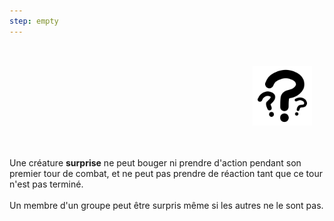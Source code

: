 ```yaml
---
step: empty
---
```

<div class="warning" style='background-color:var(--bg); border-left: solid var(--title) 4px; border-radius: 4px;'>
<p style='padding:0.7em; margin-left:0.7em; display: inline-block;'>
<img src="../../Illustrations/Conditions/Confused.png" style="width:20%;  float:right; padding:0.7em">

Une créature <b>surprise</b> ne peut bouger ni prendre d'action pendant son premier tour de combat, et ne peut pas prendre de réaction tant que ce tour n'est pas terminé.<br><br>
Un membre d'un groupe peut être surpris même si les autres ne le sont pas.<br>
</p>
</div>
